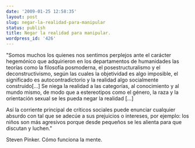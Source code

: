 ```yaml
---
date: '2009-01-25 12:58:35'
layout: post
slug: negar-la-realidad-para-manipular
status: publish
title: Negar la realidad para manipular.
wordpress_id: '426'
---
```


"Somos muchos los quienes nos sentimos perplejos ante el carácter hegemónico que adquirieron en los departamentos de humanidades las teorías como la filosofía posmoderna, el posestructuralismo y el deconstructivismo, según las cuales la objetividad es algo imposible, el significado es autocontradictorio y la realidad algo socialmente construido[…] Se niega la realidad a las categorías, al conocimiento y al mundo mismo, de modo que a estereotipos como el género, la raza y la orientación sexual se les pueda negar la realidad […]




Así la corriente principal de críticos sociales puede enunciar cualquier absurdo con tal que se adecúe a sus prejuicios o intereses, por ejemplo: los niños son más agresivos porque desde pequeños se les alienta para que discutan y luchen."




Steven Pinker. Cómo funciona la mente.
